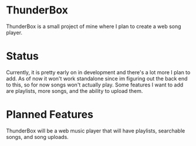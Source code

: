 # ThunderBox

ThunderBox is a small project of mine where I plan to create a web song player.

# Status

Currently, it is pretty early on in development and there's a lot more I plan to add. As of now it won't work standalone since im figuring out the back end to this, so for now songs won't actually play.
Some features I want to add are playlists, more songs, and the ability to upload them.

# Planned Features

ThunderBox will be a web music player that will have playlists, searchable songs, and song uploads.
